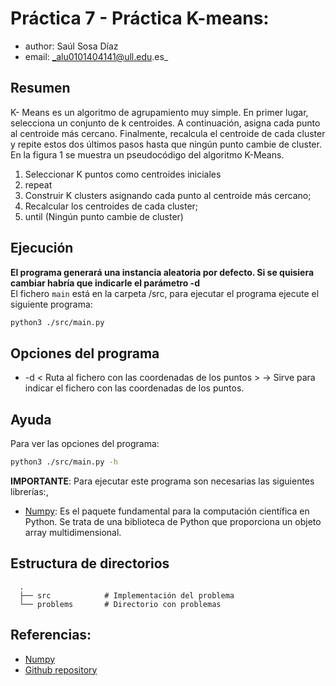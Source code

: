 # Práctica 7 - Práctica K-means: 
* author: Saúl Sosa Díaz
* email: _alu0101404141@ull.edu.es_

## Resumen
K- Means es un algoritmo de agrupamiento muy simple. En primer lugar, selecciona un
conjunto de k centroides. A continuación, asigna cada punto al centroide más cercano.
Finalmente, recalcula el centroide de cada cluster y repite estos dos últimos pasos hasta
que ningún punto cambie de cluster. En la figura 1 se muestra un pseudocódigo del
algoritmo K-Means.

1. Seleccionar K puntos como centroides iniciales
2. repeat
3.   Construir K clusters asignando cada punto al centroide más cercano;
4.   Recalcular los centroides de cada cluster;
5. until (Ningún punto cambie de cluster)



## Ejecución
**El programa generará una instancia aleatoria por defecto. Si se quisiera cambiar habría que indicarle el parámetro -d**  
El fichero `main` está en la carpeta /src, para ejecutar el programa ejecute el siguiente programa:

```BASH
python3 ./src/main.py
```

## Opciones del programa
 * -d < Ruta al fichero con las coordenadas de los puntos > -> Sirve para indicar el fichero con las coordenadas de los puntos.


## Ayuda
Para ver las opciones del programa:
```BASH
python3 ./src/main.py -h
```


**IMPORTANTE**: Para ejecutar este programa son necesarias las siguientes librerías:,
* [Numpy](https://numpy.org/doc/stable/index.html): Es el paquete fundamental para la computación científica en Python. Se trata de una biblioteca de Python que proporciona un objeto array multidimensional.


## Estructura de directorios
```
  .
  ├── src            # Implementación del problema
  └── problems       # Directorio con problemas
```

## Referencias:
* [Numpy](https://numpy.org/doc/stable/index.html)
* [Github repository](https://github.com/Saul-Sosa-Diaz/Diseno-y-analisis-de-algoritmos.git)


[Python website]: <https://www.python.org/downloads/>
